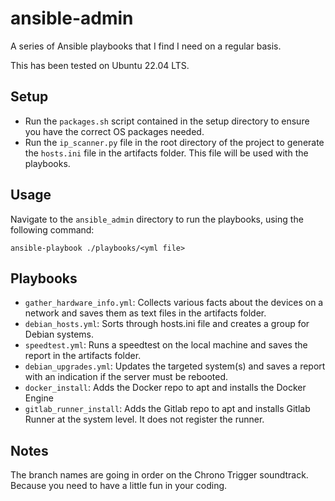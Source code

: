 # ansible-admin
A series of Ansible playbooks that I find I need on a regular basis.

This has been tested on Ubuntu 22.04 LTS.

## Setup
- Run the `packages.sh` script contained in the setup directory to ensure you have the correct OS packages needed.
- Run the `ip_scanner.py` file in the root directory of the project to generate the `hosts.ini` file in the artifacts folder. This file will be used with the playbooks.

## Usage
Navigate to the `ansible_admin` directory to run the playbooks, using the following command:
```
ansible-playbook ./playbooks/<yml file>
```

## Playbooks
- `gather_hardware_info.yml`: Collects various facts about the devices on a network and saves them as text files in the artifacts folder.
- `debian_hosts.yml`: Sorts through hosts.ini file and creates a group for Debian systems.
- `speedtest.yml`: Runs a speedtest on the local machine and saves the report in the artifacts folder.
- `debian_upgrades.yml`: Updates the targeted system(s) and saves a report with an indication if the server must be rebooted.
- `docker_install`: Adds the Docker repo to apt and installs the Docker Engine
- `gitlab_runner_install`: Adds the Gitlab repo to apt and installs Gitlab Runner at the system level. It does not register the runner.

## Notes
The branch names are going in order on the Chrono Trigger soundtrack. Because you need to have a little fun in your coding.